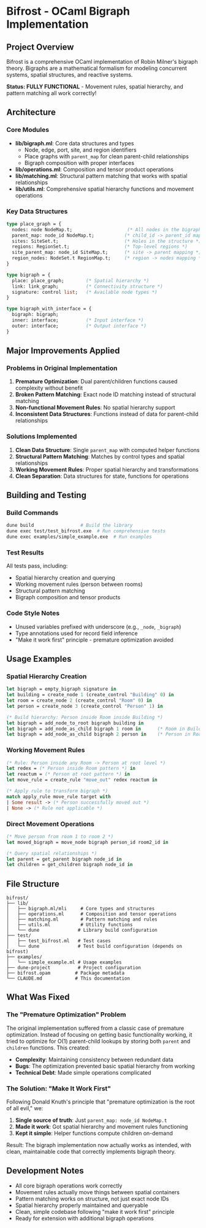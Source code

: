# Bifrost - OCaml Bigraph Implementation

## Project Overview

Bifrost is a comprehensive OCaml implementation of Robin Milner's bigraph theory.
Bigraphs are a mathematical formalism for modeling concurrent systems, spatial structures, and reactive systems.

**Status: FULLY FUNCTIONAL** - Movement rules, spatial hierarchy, and pattern matching all work correctly!

## Architecture

### Core Modules

- **lib/bigraph.ml**: Core data structures and types
  - Node, edge, port, site, and region identifiers
  - Place graphs with `parent_map` for clean parent-child relationships
  - Bigraph composition with proper interfaces
- **lib/operations.ml**: Composition and tensor product operations
- **lib/matching.ml**: Structural pattern matching that works with spatial relationships
- **lib/utils.ml**: Comprehensive spatial hierarchy functions and movement operations

### Key Data Structures

```ocaml
type place_graph = {
  nodes: node NodeMap.t;                    (* All nodes in the bigraph *)
  parent_map: node_id NodeMap.t;           (* child_id -> parent_id mapping *)
  sites: SiteSet.t;                        (* Holes in the structure *)
  regions: RegionSet.t;                    (* Top-level regions *)
  site_parent_map: node_id SiteMap.t;      (* site -> parent mapping *)
  region_nodes: NodeSet.t RegionMap.t;     (* region -> nodes mapping *)
}

type bigraph = {
  place: place_graph;        (* Spatial hierarchy *)
  link: link_graph;          (* Connectivity structure *)
  signature: control list;   (* Available node types *)
}

type bigraph_with_interface = {
  bigraph: bigraph;
  inner: interface;          (* Input interface *)
  outer: interface;          (* Output interface *)
}
```

## Major Improvements Applied

### Problems in Original Implementation
1. **Premature Optimization**: Dual parent/children functions caused complexity without benefit
2. **Broken Pattern Matching**: Exact node ID matching instead of structural matching
3. **Non-functional Movement Rules**: No spatial hierarchy support
4. **Inconsistent Data Structures**: Functions instead of data for parent-child relationships

### Solutions Implemented
1. **Clean Data Structure**: Single `parent_map` with computed helper functions
2. **Structural Pattern Matching**: Matches by control types and spatial relationships
3. **Working Movement Rules**: Proper spatial hierarchy and transformations
4. **Clean Separation**: Data structures for state, functions for operations

## Building and Testing

### Build Commands

```bash
dune build                 # Build the library
dune exec test/test_bifrost.exe  # Run comprehensive tests
dune exec examples/simple_example.exe  # Run examples
```

### Test Results
All tests pass, including:
- Spatial hierarchy creation and querying
- Working movement rules (person between rooms)
- Structural pattern matching
- Bigraph composition and tensor products

### Code Style Notes

- Unused variables prefixed with underscore (e.g., `_node`, `_bigraph`)
- Type annotations used for record field inference
- "Make it work first" principle - premature optimization avoided

## Usage Examples

### Spatial Hierarchy Creation

```ocaml
let bigraph = empty_bigraph signature in
let building = create_node 1 (create_control "Building" 0) in
let room = create_node 2 (create_control "Room" 0) in
let person = create_node 3 (create_control "Person" 1) in

(* Build hierarchy: Person inside Room inside Building *)
let bigraph = add_node_to_root bigraph building in
let bigraph = add_node_as_child bigraph 1 room in      (* Room in Building *)
let bigraph = add_node_as_child bigraph 2 person in    (* Person in Room *)
```

### Working Movement Rules

```ocaml
(* Rule: Person inside any Room -> Person at root level *)
let redex = (* Person inside Room pattern *) in
let reactum = (* Person at root pattern *) in
let move_rule = create_rule "move_out" redex reactum in

(* Apply rule to transform bigraph *)
match apply_rule move_rule target with
| Some result -> (* Person successfully moved out *)
| None -> (* Rule not applicable *)
```

### Direct Movement Operations

```ocaml
(* Move person from room 1 to room 2 *)
let moved_bigraph = move_node bigraph person_id room2_id in

(* Query spatial relationships *)
let parent = get_parent bigraph node_id in
let children = get_children bigraph node_id in
```

## File Structure

```
bifrost/
├── lib/
│   ├── bigraph.ml/mli     # Core types and structures
│   ├── operations.ml      # Composition and tensor operations
│   ├── matching.ml        # Pattern matching and rules
│   ├── utils.ml           # Utility functions
│   └── dune              # Library build configuration
├── test/
│   ├── test_bifrost.ml   # Test cases
│   └── dune              # Test build configuration (depends on bifrost)
├── examples/
│   └── simple_example.ml # Usage examples
├── dune-project          # Project configuration
├── bifrost.opam         # Package metadata
└── CLAUDE.md            # This documentation
```

## What Was Fixed

### The "Premature Optimization" Problem
The original implementation suffered from a classic case of premature optimization. Instead of focusing on getting basic functionality working, it tried to optimize for O(1) parent-child lookups by storing both `parent` and `children` functions. This created:

- **Complexity**: Maintaining consistency between redundant data
- **Bugs**: The optimization prevented basic spatial hierarchy from working
- **Technical Debt**: Made simple operations complicated

### The Solution: "Make It Work First"
Following Donald Knuth's principle that "premature optimization is the root of all evil," we:

1. **Single source of truth**: Just `parent_map: node_id NodeMap.t`
2. **Made it work**: Got spatial hierarchy and movement rules functioning
3. **Kept it simple**: Helper functions compute children on-demand

Result: The bigraph implementation now actually works as intended, with clean, maintainable code that correctly implements bigraph theory.

## Development Notes

- All core bigraph operations work correctly
- Movement rules actually move things between spatial containers
- Pattern matching works on structure, not just exact node IDs
- Spatial hierarchy properly maintained and queryable
- Clean, simple codebase following "make it work first" principle
- Ready for extension with additional bigraph operations